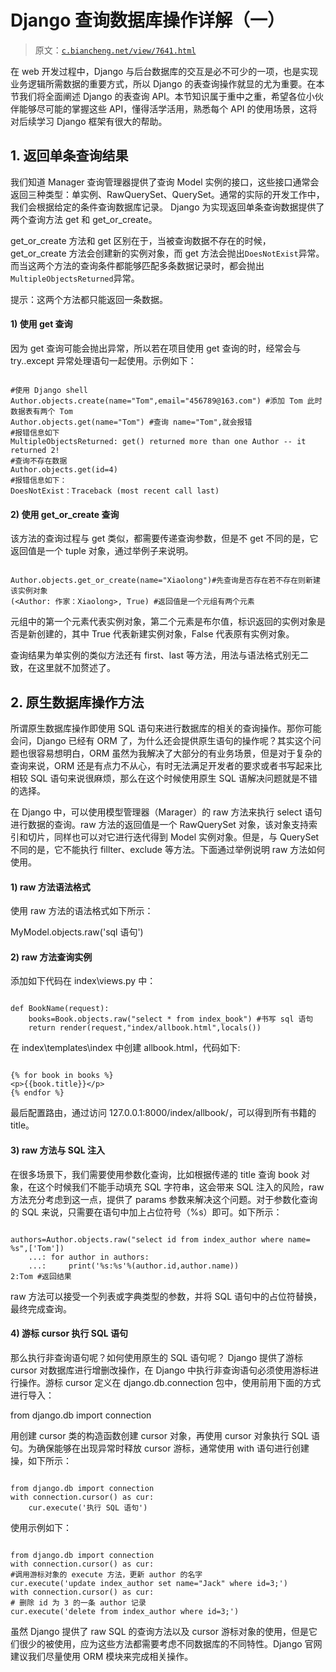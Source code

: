 # Django 查询数据库操作详解（一）

> 原文：[`c.biancheng.net/view/7641.html`](http://c.biancheng.net/view/7641.html)

在 web 开发过程中，Django 与后台数据库的交互是必不可少的一项，也是实现业务逻辑所需数据的重要方式，所以 Django 的表查询操作就显的尤为重要。在本节我们将全面阐述 Django 的表查询 API。本节知识属于重中之重，希望各位小伙伴能够尽可能的掌握这些 API，懂得活学活用，熟悉每个 API 的使用场景，这将对后续学习 Django 框架有很大的帮助。

## 1\. 返回单条查询结果

我们知道 Manager 查询管理器提供了查询 Model 实例的接口，这些接口通常会返回三种类型：单实例、RawQuerySet、QuerySet。通常的实际的开发工作中，我们会根据给定的条件查询数据库记录。 Django 为实现返回单条查询数据提供了两个查询方法 get 和 get_or_create。

get_or_create 方法和 get 区别在于，当被查询数据不存在的时候，get_or_create 方法会创建新的实例对象，而 get 方法会抛出`DoesNotExist`异常。而当这两个方法的查询条件都能够匹配多条数据记录时，都会抛出`MultipleObjectsReturned`异常。

提示：这两个方法都只能返回一条数据。

#### 1) 使用 get 查询

因为 get 查询可能会抛出异常，所以若在项目使用 get 查询的时，经常会与 try..except 异常处理语句一起使用。示例如下：

```

#使用 Django shell
Author.objects.create(name="Tom",email="456789@163.com") #添加 Tom 此时数据表有两个 Tom
Author.objects.get(name="Tom") #查询 name="Tom",就会报错
#报错信息如下
MultipleObjectsReturned: get() returned more than one Author -- it returned 2!
#查询不存在数据
Author.objects.get(id=4)
#报错信息如下：
DoesNotExist：Traceback (most recent call last)
```

#### 2) 使用 get_or_create 查询

该方法的查询过程与 get 类似，都需要传递查询参数，但是不 get 不同的是，它返回值是一个 tuple 对象，通过举例子来说明。

```

Author.objects.get_or_create(name="Xiaolong")#先查询是否存在若不存在则新建该实例对象
(<Author: 作家：Xiaolong>, True) #返回值是一个元组有两个元素
```

元组中的第一个元素代表实例对象，第二个元素是布尔值，标识返回的实例对象是否是新创建的，其中 True 代表新建实例对象，False 代表原有实例对象。

查询结果为单实例的类似方法还有 first、last 等方法，用法与语法格式别无二致，在这里就不加赘述了。

## 2\. 原生数据库操作方法

所谓原生数据库操作即使用 SQL 语句来进行数据库的相关的查询操作。那你可能会问，Django 已经有 ORM 了，为什么还会提供原生语句的操作呢？其实这个问题也很容易想明白，ORM 虽然为我解决了大部分的有业务场景，但是对于复杂的查询来说，ORM 还是有点力不从心，有时无法满足开发者的要求或者书写起来比相较 SQL 语句来说很麻烦，那么在这个时候使用原生 SQL 语解决问题就是不错的选择。

在 Django 中，可以使用模型管理器（Marager）的 raw 方法来执行 select 语句进行数据的查询。raw 方法的返回值是一个 RawQuerySet 对象，该对象支持索引和切片，同样也可以对它进行迭代得到 Model 实例对象。但是，与 QuerySet 不同的是，它不能执行 fillter、exclude 等方法。下面通过举例说明 raw 方法如何使用。

#### 1) raw 方法语法格式

使用 raw 方法的语法格式如下所示：

MyModel.objects.raw('sql 语句')

#### 2) raw 方法查询实例

添加如下代码在 index\views.py 中：

```

def BookName(request):
    books=Book.objects.raw("select * from index_book") #书写 sql 语句
    return render(request,"index/allbook.html",locals())
```

在 index\templates\index 中创建 allbook.html，代码如下:

```

{% for book in books %}
<p>{{book.title}}</p>
{% endfor %}

```

最后配置路由，通过访问 127.0.0.1:8000/index/allbook/，可以得到所有书籍的 title。

#### 3) raw 方法与 SQL 注入

在很多场景下，我们需要使用参数化查询，比如根据传递的 title 查询 book 对象，在这个时候我们不能手动填充 SQL 字符串，这会带来 SQL 注入的风险，raw 方法充分考虑到这一点，提供了 params 参数来解决这个问题。对于参数化查询的 SQL 来说，只需要在语句中加上占位符号（%s）即可。如下所示：

```

authors=Author.objects.raw("select id from index_author where name= %s",['Tom'])
    ...: for author in authors:
    ...:     print('%s:%s'%(author.id,author.name))
2:Tom #返回结果
```

raw 方法可以接受一个列表或字典类型的参数，并将 SQL 语句中的占位符替换，最终完成查询。

#### 4) 游标 cursor 执行 SQL 语句

那么执行非查询语句呢？如何使用原生的 SQL 语句呢？ Django 提供了游标 cursor 对数据库进行增删改操作，在 Django 中执行非查询语句必须使用游标进行操作。游标 cursor 定义在 django.db.connection 包中，使用前用下面的方式进行导入：

from django.db import connection

用创建 cursor 类的构造函数创建 cursor 对象，再使用 cursor 对象执行 SQL 语句。为确保能够在出现异常时释放 cursor 游标，通常使用 with 语句进行创建操，如下所示：

```

from django.db import connection
with connection.cursor() as cur:
    cur.execute('执行 SQL 语句')
```

使用示例如下：

```

from django.db import connection
with connection.cursor() as cur:
​#调用游标对象的 execute 方法，更新 author 的名字
cur.execute('update index_author set name="Jack" where id=3;')
with connection.cursor() as cur: 
# 删除 id 为 3 的一条 author 记录 
cur.execute('delete from index_author where id=3;')
```

虽然 Django 提供了 raw SQL 的查询方法以及 cursor 游标对象的使用，但是它们很少的被使用，应为这些方法都需要考虑不同数据库的不同特性。Django 官网建议我们尽量使用 ORM 模块来完成相关操作。